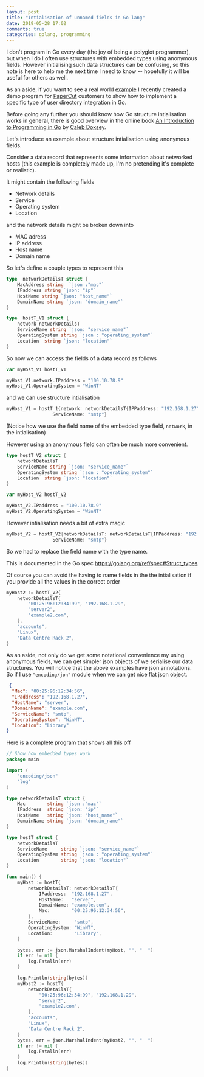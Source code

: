 ```yaml
---
layout: post
title: "Intialisation of unnamed fields in Go lang"
date: 2019-05-28 17:02
comments: true
categories: golang, programming
---
```


I don't program in Go every day (the joy of being a polyglot programmer),
but when I do I often use structures with embedded types using
anonymous fields. However initialising such data structures can be confusing,
so this note is here to help me the next time I need to know -- hopefully
it will be useful for others as well.

As an aside, if you want to see a real world
[example](https://github.com/PaperCutSoftware/PaperCutExamples/blob/master/Authentication/cust-auth-sync.go)
I recently created a demo program for [PaperCut](https://papercut.com/) customers
to show how to implement a specific type of user directory integration in Go.


Before going any further you should know how Go structure intialisation works
in general, there is good overview in the online book
[An Introduction to Programming in Go](https://www.golang-book.com/books/intro/9)
by [Caleb Doxsey](https://www.doxsey.net/).

Let's introduce an example about structure intialisation using anonymous fields.

Consider a data record that represents some information about networked hosts (this example is completely made up,
I'm no pretending it's complete or realistic).

It might contain the following fields

* Network details
* Service
* Operating system
* Location

and the network details might be broken down into

*	MAC adress
*	IP address
*   Host name
*	Domain name

So let's define a couple types to represent this

```go
type  networkDetailsT struct {
	MacAddress string  `json :"mac"`
	IPaddress string `json: "ip"`
	HostName string `json: "host_name"`
	DomainName string `json: "domain_name"`
}

type  hostT_V1 struct {
	network networkDetailsT
	ServiceName string `json: "service_name"`
	OperatingSystem string `json : "operating_system"`
	Location  string `json: "location"`
}
```

So now we can access the fields of a data record as follows

```go
var myHost_V1 hostT_V1

myHost_V1.network.IPaddress = "100.10.78.9"
myHost_V1.OperatingSystem = "WinNT"
```
and we can use structure intialisation

```go
myHost_V1 = hostT_1{network: networkDetailsT{IPPaddress: "192.168.1.27"},
				 ServiceName: "smtp"}
```
(Notice how we use the field name of the embedded type field, `network`,
in the intialisation)

However using an anonymous field can often be much more convenient.

```go
type hostT_V2 struct {
	networkDetailsT
	ServiceName string `json: "service_name"`
	OperatingSystem string `json : "operating_system"`
	Location  string `json: "location"`
}

var myHost_V2 hostT_V2

myHost_V2.IPaddress = "100.10.78.9"
myHost_V2.OperatingSystem = "WinNT"
```
However intialisation needs a bit of extra magic

```go
myHost_V2 = hostT_V2{networkDetailsT: networkDetailsT{IPPaddress: "192.168.1.27"},
				 ServiceName: "smtp"}
```

So we had to replace the field name with the type name.

This is documented in the Go spec https://golang.org/ref/spec#Struct_types

Of course you can avoid the having to name fields in the the intialisation if you provide all the
values in the correct order

```go
myHost2 := hostT_V2{
	networkDetailsT{
		"00:25:96:12:34:99", "192.168.1.29",
		"server2",
		"example2.com",
	},
	"accounts",
	"Linux",
	"Data Centre Rack 2",
}
```

As an aside, not only do we get some notational convenience
my using anonymous fields, we can get simpler json objects
of we serialise our data structures. You will notice
that the above examples have json annotations. So
if I use ``"encoding/jon"`` module when we can get nice
flat json object.

```json
 {
  "Mac": "00:25:96:12:34:56",
  "IPaddress": "192.168.1.27",
  "HostName": "server",
  "DomainName": "example.com",
  "ServiceName": "smtp",
  "OperatingSystem": "WinNT",
  "Location": "Library"
}
```

Here is a complete program that shows all this off

```go
// Show how embedded types work
package main

import (
	"encoding/json"
	"log"
)

type networkDetailsT struct {
	Mac        string `json :"mac"`
	IPaddress  string `json: "ip"`
	HostName   string `json: "host_name"`
	DomainName string `json: "domain_name"`
}

type hostT struct {
	networkDetailsT
	ServiceName     string `json: "service_name"`
	OperatingSystem string `json : "operating_system"`
	Location        string `json: "location"`
}

func main() {
	myHost := hostT{
		networkDetailsT: networkDetailsT{
			IPaddress:  "192.168.1.27",
			HostName:   "server",
			DomainName: "example.com",
			Mac:        "00:25:96:12:34:56",
		},
		ServiceName:     "smtp",
		OperatingSystem: "WinNT",
		Location:        "Library",
	}

	bytes, err := json.MarshalIndent(myHost, "", "  ")
	if err != nil {
		log.Fatalln(err)
	}

	log.Println(string(bytes))
	myHost2 := hostT{
		networkDetailsT{
			"00:25:96:12:34:99", "192.168.1.29",
			"server2",
			"example2.com",
		},
		"accounts",
		"Linux",
		"Data Centre Rack 2",
	}
	bytes, err = json.MarshalIndent(myHost2, "", "  ")
	if err != nil {
		log.Fatalln(err)
	}
	log.Println(string(bytes))
}
```





